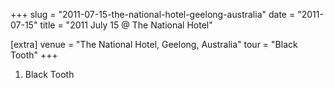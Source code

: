 +++
slug = "2011-07-15-the-national-hotel-geelong-australia"
date = "2011-07-15"
title = "2011 July 15 @ The National Hotel"

[extra]
venue = "The National Hotel, Geelong, Australia"
tour = "Black Tooth"
+++


 1. Black Tooth


